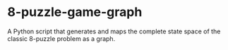 # 8-puzzle-game-graph
A Python script that generates and maps the complete state space of the classic 8-puzzle problem as a graph.
